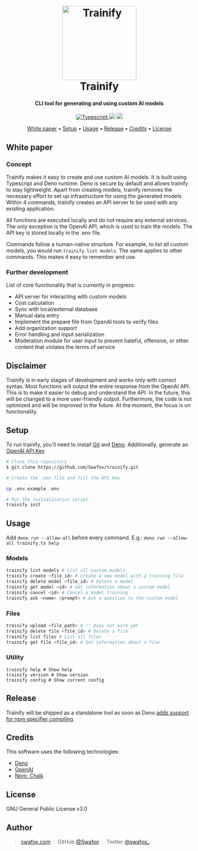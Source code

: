 
<h1 align="center">
  <br>
  <a href="https://i.imgur.com/eXFVqOv.png"><img src="https://i.imgur.com/eXFVqOv.png" alt="Trainify" width="200"></a>
  <br>
  Trainify
  <br>
</h1>

<h4 align="center">CLI tool for generating and using custom AI models</h4>
<p align="center">
  <a href="https://badgen.net/badge/icon/typescript?icon=typescript&label">
    <img src="https://badgen.net/badge/icon/typescript?icon=typescript&label"
         alt="Typescript">
  </a>
  <a href="https://badgen.net/badge/icon/terminal?icon=terminal&label"><img src="https://badgen.net/badge/icon/terminal?icon=terminal&label"></a>
  <a><img src="https://img.shields.io/badge/version-v0.1.0%20alpha-red"></a>
</p>

<p align="center">
  <a href="#white-paper">White paper</a> •
  <a href="#setup">Setup</a> •
  <a href="#usage">Usage</a> •
  <a href="#release">Release</a> •
  <a href="#credits">Credits</a> •
  <a href="#license">License</a>
</p>

## White paper

### Concept

Trainify makes it easy to create and use custom AI models. It is built using Typescript and Deno runtime. Deno is secure by default and allows trainify to stay lightweight. Apart from creating models, trainify removes the necessary effort to set up infrastructure for using the generated models. Within 4 commands, trainify creates an API server to be used with any existing application.

All functions are executed locally and do not require any external services. The only exception is the OpenAI API, which is used to train the models. The API key is stored locally in the .env file.

Commands follow a human-native structure. For example, to list all custom models, you would run `trainify list models`. The same applies to other commands. This makes it easy to remember and use.

### Further development

List of core functionality that is currently in progress:

- API server for interacting with custom models
- Cost calculation
- Sync with local/external database
- Manual data entry
- Implement the prepare file from OpenAI tools to verify files
- Add organization support
- Error handling and input serialization
- Moderation module for user input to prevent hateful, offensive, or other content that violates the terms of service

## Disclaimer

Trainify is in early stages of development and works only with correct syntax. Most functions will output the entire response from the OpenAI API. This is to make it easier to debug and understand the API. In the future, this will be changed to a more user-friendly output. Furthermore, the code is not optimized and will be improved in the future. At the moment, the focus is on functionality.

## Setup

To run trainify, you'll need to install [Git](https://git-scm.com) and [Deno](https://deno.land/manual@v1.29.2/getting_started/installation). Additionally, generate an [OpenAI API Key](https://beta.openai.com/docs/quickstart/add-your-api-key)

```bash
# Clone this repository
$ git clone https://github.com/Swafox/trainify.git

# Create the .env file and fill the API key

cp .env.example .env

# Run the initialization script
trainify init
```

## Usage

Add `deno run --allow-all` before every command. E.g.: `deno run --allow-all trainify.ts help`

### Models

```bash
trainify list models # List all custom models
trainify create <file_id> # Create a new model with a training file
trainify delete model <file_id> # Delete a model
trainify get model <id> # Get information about a custom model
trainify cancel <id> # Cancel a model training
trainify ask <name> <prompt> # Ask a question to the custom model
```

### Files

```bash
trainify upload <file_path> # !! Does not work yet
trainify delete file <file_id> # Delete a file
trainify list files # List all files
trainify get file <file_id> # Get information about a file
```

### Utility
```
trainify help # Show help
trainify version # Show version
trainify config # Show current config
```

## Release

Trainify will be shipped as a standalone tool as soon as Deno [adds support for npm specifier compiling](https://github.com/denoland/deno/issues/15960).

## Credits

This software uses the following technologies:

- [Deno](https://deno.land/)
- [OpenAI](https://openai.com/)
- [Npm: Chalk](https://www.npmjs.com/package/chalk)

## License

GNU General Public License v3.0

## Author

> [swafox.com](https://www.swafox.com) &nbsp;&middot;&nbsp;
> GitHub [@Swafox](https://github.com/Swafox) &nbsp;&middot;&nbsp;
> Twitter [@swafox_](https://twitter.com/swafox_)
